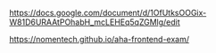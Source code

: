 https://docs.google.com/document/d/1OfUtksOOGix-W81D6URAAtPOhabH_mcLEHEq5qZGMlg/edit

https://nomentech.github.io/aha-frontend-exam/
